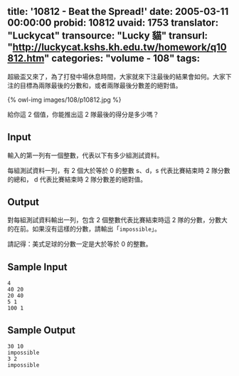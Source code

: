 title: '10812 - Beat the Spread!'
date: 2005-03-11 00:00:00
probid: 10812
uvaid: 1753
translator: "Luckycat"
transource: "Lucky 貓"
transurl: "http://luckycat.kshs.kh.edu.tw/homework/q10812.htm"
categories: "volume - 108"
tags:
---

超級盃又來了，為了打發中場休息時間，大家就來下注最後的結果會如何。大家下注的目標為兩隊最後的分數和，或者兩隊最後分數差的絕對值。

{% owl-img images/108/p10812.jpg %}

給你這 2 個值，你能推出這 2 隊最後的得分是多少嗎？

## Input ##

輸入的第一列有一個整數，代表以下有多少組測試資料。

每組測試資料一列，有 2 個大於等於 0 的整數 s、d，s 代表比賽結束時 2 隊分數的總和， d 代表比賽結束時 2 隊分數差的絕對值。

## Output ##

對每組測試資料輸出一列，包含 2 個整數代表比賽結束時這 2 隊的分數，分數大的在前。如果沒有這樣的分數，請輸出「`impossible`」。

請記得：美式足球的分數一定是大於等於 0 的整數。

## Sample Input ##

	4
	40 20
	20 40
	5 1
	100 1

## Sample Output ##

	30 10
	impossible
	3 2
	impossible
